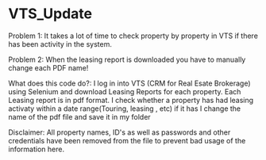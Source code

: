 # VTS_Update

Problem 1: It takes a lot of time to check property by property in VTS if there has been activity in the system.

Problem 2: When the leasing report is downloaded you have to manually change each PDF name!

What does this code do?: I log in into VTS (CRM for Real Esate Brokerage) using Selenium and download Leasing Reports for each property.
Each Leasing report is in pdf format. I check whether a property has had  leasing activaty within a date range(Touring, leasing , etc) if it has
I change the name of the pdf file and save it in my folder

Disclaimer: All property names, ID's as well as passwords and other credentials have been removed from the file to prevent bad usage of the information here.
